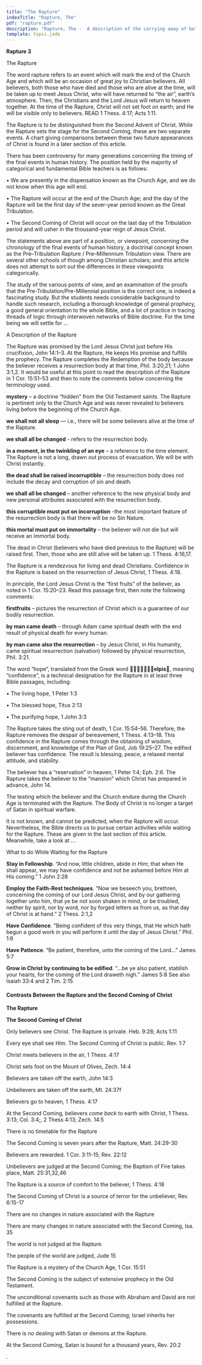 ```yaml
---
title: "The Rapture"
indexTitle: "Rapture, The"
pdf: "rapture.pdf"
description: "Rapture, The -  A description of the carrying away of believers at the end of the Church Age; a comparison between Rapture and Second Coming events."
template: topic.jade
---
```



**Rapture 3**

The Rapture

The word rapture refers to an event which will mark the end of the
Church Age and which will be an occasion of great joy to Christian
believers. All believers, both those who have died and those who are
alive at the time, will be taken up to meet Jesus Christ, who will have
returned to “the air”, earth’s atmosphere. Then, the Christians and the
Lord Jesus will return to heaven together. At the time of the Rapture,
Christ will not set foot on earth; and He will be visible only to
believers. READ 1 Thess. 4:17; Acts 1:11.

The Rapture is to be distinguished from the Second Advent of Christ.
While the Rapture sets the stage for the Second Coming, these are two
separate events. A chart giving comparisons between these two future
appearances of Christ is found in a later section of this article.

There has been controversy for many generations concerning the timing of
the final events in human history. The position held by the majority of
categorical and fundamental Bible teachers is as follows:

• We are presently in the dispensation known as the Church Age, and we
do not know when this age will end.

• The Rapture will occur at the end of the Church Age; and the day of
the Rapture will be the first day of the sever-year period known as the
Great Tribulation.

• The Second Coming of Christ will occur on the last day of the
Tribulation period and will usher in the thousand-year reign of Jesus
Christ.

The statements above are part of a position, or viewpoint, concerning
the chronology of the final events of human history, a doctrinal concept
known as the Pre–Tribulation Rapture / Pre–Millennium Tribulation view.
There are several other schools of though among Christian scholars; and
this article does not attempt to sort out the differences in these
viewpoints categorically.

The study of the various points of view, and an examination of the
proofs that the Pre-Tribulation/Pre-Millennial position is the correct
one, is indeed a fascinating study. But the students needs considerable
background to handle such research, including a thorough knowledge of
general prophecy, a good general orientation to the whole Bible, and a
lot of practice in tracing threads of logic through interwoven networks
of Bible doctrine. For the time being we will settle for …

A Description of the Rapture

The Rapture was promised by the Lord Jesus Christ just before His
crucifixion, John 14:1–3. At the Rapture, He keeps His promise and
fulfills the prophecy. The Rapture completes the Redemption of the body
because the believer receives a resurrection body at that time, Phil.
3:20,21; 1 John 3:1,2. It would be useful at this point to read the
description of the Rapture in 1 Cor. 15:51–53 and then to note the
comments below concerning the terminology used.

**mystery** – a doctrine “hidden” from the Old Testament saints. The
Rapture is pertinent only to the Church Age and was never revealed to
believers living before the beginning of the Church Age.

**we shall not all sleep** — i.e., there will be some believers alive at
the time of the Rapture.

**we shall all be changed** - refers to the resurrection body.

**in a moment, in the twinkling of an eye** – a reference to the time
element. The Rapture is not a long, drawn out process of evacuation. We
will be with Christ instantly.

**the dead shall be raised incorruptible** – the resurrection body does
not include the decay and corruption of sin and death.

**we shall all be changed** – another reference to the new physical body
and new personal attributes associated with the resurrection body.

**this corruptible must put on incorruption** -the most important
feature of the resurrection body is that there will be no Sin Nature.

**this mortal must put on immortality** – the believer will not die but
will receive an immortal body.

The dead in Christ (believers who have died previous to the Rapture)
will be raised first. Then, those who are still alive will be taken up.
1 Thess. 4:16,17.

The Rapture is a rendezvous for living and dead Christians. Confidence
in the Rapture is based on the resurrection of Jesus Christ, 1 Thess.
4:18.

In principle, the Lord Jesus Christ is the “first fruits” of the
believer, as noted in 1 Cor. 15:20–23. Read this passage first, then
note the following comments:

**firstfruits** – pictures the resurrection of Christ which is a
guarantee of our bodily resurrection.

**by man came death** – through Adam came spiritual death with the end
result of physical death for every human.

**by man came also the resurrection** – by Jesus Christ, in His
humanity, came spiritual resurrection (salvation) followed by physical
resurrection, Phil. 3:21.

The word “hope”, translated from the Greek word **elpis**,
meaning “confidence”, is a technical designation for the Rapture in at
least three Bible passages, including:

• The living hope, 1 Peter 1:3

• The blessed hope, Titus 2:13

• The purifying hope, 1 John 3:3

The Rapture takes the sting out of death, 1 Cor. 15:54–56. Therefore,
the Rapture removes the despair of bereavement, 1 Thess. 4:13–18. This
confidence in the Rapture comes through the obtaining of wisdom,
discernment, and knowledge of the Plan of God, Job 19:25–27. The edified
believer has confidence. The result is blessing, peace, a relaxed mental
attitude, and stability.

The believer has a “reservation” in heaven, 1 Peter 1:4; Eph. 2:6. The
Rapture takes the believer to the “mansion” which Christ has prepared in
advance, John 14.

The testing which the believer and the Church endure during the Church
Age is terminated with the Rapture. The Body of Christ is no longer a
target of Satan in spiritual warfare.

It is not known, and cannot be predicted, when the Rapture will occur.
Nevertheless, the Bible directs us to pursue certain activities while
waiting for the Rapture. These are given in the last section of this
article. Meanwhile, take a look at …

What to do While Waiting for the Rapture

**Stay in Fellowship**. “And now, little children, abide in Him; that
when He shall appear, we may have confidence and not be ashamed before
Him at His coming.” 1 John 2:28

**Employ the Faith-Rest techniques**. “Now we beseech you, brethren,
concerning the coming of our Lord Jesus Christ, and by our gathering
together unto him, that ye be not soon shaken in mind, or be troubled,
neither by spirit, nor by word, nor by forged letters as from us, as
that day of Christ is at hand.” 2 Thess. 2:1,2

**Have Confidence**. “Being confident of this very things, that He which
hath begun a good work in you will perform it until the day of Jesus
Christ.” Phil. 1:6

**Have Patience**. “Be patient, therefore, unto the coming of the Lord…”
James 5:7

**Grow in Christ by continuing to be edified**. “…be ye also patient,
stablish your hearts, for the coming of the Lord draweth nigh.” James
5:8 See also Isaiah 33:4 and 2 Tim. 2:15

#### Contrasts Between the Rapture and the Second Coming of Christ

**The Rapture**

**The Second Coming of Christ**

Only believers see Christ. The Rapture is private. Heb. 9:28; Acts 1:11

Every eye shall see Him. The Second Coming of Christ is public. Rev. 1:7

Christ meets believers in the air, 1 Thess. 4:17

Christ sets foot on the Mount of Olives, Zech. 14:4

Believers are taken off the earth, John 14:3

Unbelievers are taken off the earth, Mt. 24:37f

Believers go to heaven, 1 Thess. 4:17

At the Second Coming, believers *come back* to earth with Christ, 1
Thess. 3:13; Col. 3:4;, 2 Thess 4:13; Zech. 14:5

There is no timetable for the Rapture

The Second Coming is seven years after the Rapture, Matt. 24:29-30

Believers are rewarded. 1 Cor. 3:11-15; Rev. 22:12

Unbelievers are judged at the Second Coming; the Baptism of Fire takes
place, Matt. 25:31,32,46

The Rapture is a source of comfort to the believer, 1 Thess. 4:18

The Second Coming of Christ is a source of terror for the unbeliever,
Rev. 6:15-17

There are no changes in nature associated with the Rapture

There are many changes in nature associated with the Second Coming, Isa.
35

The world is not judged at the Rapture.

The people of the world are judged, Jude 15

The Rapture is a mystery of the Church Age, 1 Cor. 15:51

The Second Coming is the subject of extensive prophecy in the Old
Testament.

The unconditional covenants such as those with Abraham and David are not
fulfilled at the Rapture.

The covenants are fulfilled at the Second Coming; Israel inherits her
possessions.

There is no dealing with Satan or demons at the Rapture.

At the Second Coming, Satan is bound for a thousand years, Rev. 20:2

.


